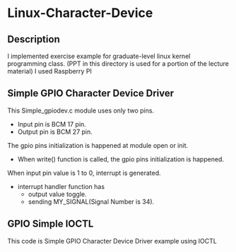 # Linux-Character-Device
## Description
I implemented exercise example for graduate-level linux kernel programming class. 
(PPT in this directory is used for a portion of the lecture material) 
I used Raspberry PI

## Simple GPIO Character Device Driver
This Simple_gpiodev.c module uses only two pins. 
- Input pin is BCM 17 pin.
- Output pin is BCM 27 pin.

The gpio pins initialization is happened at module open or init.
- When write() function is called, the gpio pins initialization is happened.

When input pin value is 1 to 0, interrupt is generated.
- interrupt handler function has
  - output value toggle.
  - sending MY_SIGNAL(Signal Number is 34).
  
## GPIO Simple IOCTL
This code is Simple GPIO Character Device Driver example using IOCTL
